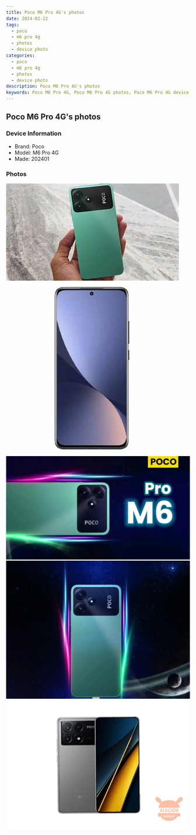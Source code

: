 ```yaml
---
title: Poco M6 Pro 4G's photos
date: 2024-02-22
tags: 
  - poco
  - m6 pro 4g
  - photos
  - device photo
categories: 
  - poco
  - m6 pro 4g
  - photos
  - device photo
description: Poco M6 Pro 4G's photos
keywords: Poco M6 Pro 4G, Poco M6 Pro 4G photos, Poco M6 Pro 4G device photo
---
```


## Poco M6 Pro 4G's photos

### Device Information

- Brand: Poco
- Model: M6 Pro 4G
- Made: 202401

### Photos

![/images/best-assets/devices/poco/poco-m6-pro-4g/1.jpg](/images/best-assets/devices/poco/poco-m6-pro-4g/1.jpg)
![/images/best-assets/devices/poco/poco-m6-pro-4g/2.jpg](/images/best-assets/devices/poco/poco-m6-pro-4g/2.jpg)
![/images/best-assets/devices/poco/poco-m6-pro-4g/3.jpg](/images/best-assets/devices/poco/poco-m6-pro-4g/3.jpg)
![/images/best-assets/devices/poco/poco-m6-pro-4g/4.jpg](/images/best-assets/devices/poco/poco-m6-pro-4g/4.jpg)
![/images/best-assets/devices/poco/poco-m6-pro-4g/5.jpg](/images/best-assets/devices/poco/poco-m6-pro-4g/5.jpg)
